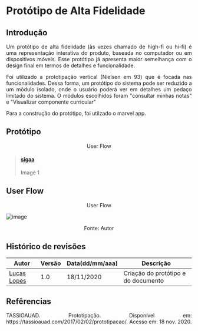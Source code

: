 # Protótipo de Alta Fidelidade

## Introdução
<p align="justify"> Um protótipo de alta fidelidade (às vezes chamado de high-fi ou hi-fi) é uma representação interativa do produto, baseada no computador ou em dispositivos móveis. Esse protótipo já apresenta maior semelhança com o design final em termos de detalhes e funcionalidade. </p>

<p align="justify"> Foi utilizado a prototipação vertical (Nielsen em 93) que  é focada nas funcionalidades. Dessa forma, um protótipo do sistema pode ser reduzido a um módulo isolado, onde o usuário poderá ver em detalhes um pedaço limitado do sistema. O módulos escolhidos foram "consultar minhas notas" e "Visualizar componente curricular" </p>

<p align="justify"> Para a construção do protótipo, foi utilzado o marvel app. </p>


## Protótipo
<p align="center"> User Flow </p>
<blockquote class="embedly-card"><h4><a href="https://marvelapp.com/prototype/fc57417/screen/74642777">sigaa</a></h4><p>Image 1</p></blockquote>
<script async src="//cdn.embedly.com/widgets/platform.js" charset="UTF-8"></script>


## User Flow
<p align="center"> User Flow </p>

![image](https://user-images.githubusercontent.com/38164895/99597824-58d51880-29d7-11eb-887d-6bd6895fe9a1.png)

<p align="center"> Fonte: Autor </p>


## **Histórico de revisões**
Autor | Versão | Data(dd/mm/aaa) | Descrição 
---- | ----------- | ------ | ---------
[Lucas  Lopes](https://github.com/lucaslop)| 1.0 | 18/11/2020 | Criação do protótipo e do documento 

## Refêrencias

<p align="justify" >TASSIOAUAD. Prototipação. Disponível em: https://tassioauad.com/2017/02/02/prototipacao/. Acesso em: 18 nov. 2020. </p>